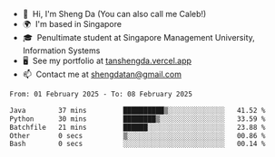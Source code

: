 <!---
tan-sd/tan-sd is a ✨ special ✨ repository because its `README.md` (this file) appears on your GitHub profile.
You can click the Preview link to take a look at your changes.
--->
- 👋  Hi, I'm Sheng Da (You can also call me Caleb!)
- 🌍  I'm based in Singapore
- 🎓  Penultimate student at Singapore Management University, Information Systems
- 🖥️  See my portfolio at [tanshengda.vercel.app](https://tanshengda.vercel.app/)
- 📫  Contact me at [shengdatan@gmail.com](mailto:shengdatan@gmail.com)

<!--START_SECTION:waka-->

```txt
From: 01 February 2025 - To: 08 February 2025

Java        37 mins         ██████████▒░░░░░░░░░░░░░░   41.52 %
Python      30 mins         ████████▒░░░░░░░░░░░░░░░░   33.59 %
Batchfile   21 mins         ██████░░░░░░░░░░░░░░░░░░░   23.88 %
Other       0 secs          ▒░░░░░░░░░░░░░░░░░░░░░░░░   00.86 %
Bash        0 secs          ░░░░░░░░░░░░░░░░░░░░░░░░░   00.14 %
```

<!--END_SECTION:waka-->
